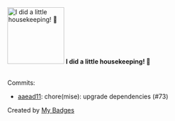 <img src="https://my-badges.github.io/my-badges/chore-commit.png" alt="I did a little housekeeping! 🧹" title="I did a little housekeeping! 🧹" width="128">
<strong>I did a little housekeeping! 🧹</strong>
<br><br>

Commits:

- <a href="https://github.com/j0sh3rs/home-ops/commit/aaead11cdbfab83ac224c71c236bb28b416932b0">aaead11</a>: chore(mise): upgrade dependencies (#73)


Created by <a href="https://github.com/my-badges/my-badges">My Badges</a>